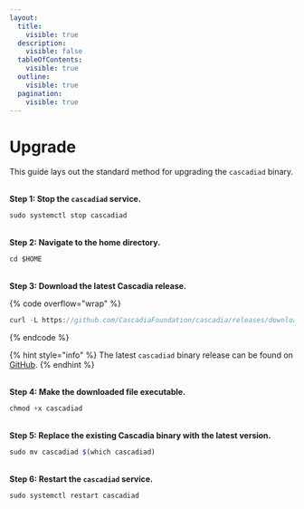 ```yaml
---
layout:
  title:
    visible: true
  description:
    visible: false
  tableOfContents:
    visible: true
  outline:
    visible: true
  pagination:
    visible: true
---
```


# Upgrade

This guide lays out the standard method for upgrading the `cascadiad` binary.

\
**Step 1: Stop the `cascadiad` service.**

```javascript
sudo systemctl stop cascadiad
```

\
**Step 2: Navigate to the home directory.**

```javascript
cd $HOME
```

\
**Step 3: Download the latest Cascadia release.**

{% code overflow="wrap" %}
```javascript
curl -L https://github.com/CascadiaFoundation/cascadia/releases/download/v0.1.4/cascadiad-v0.1.3-linux-amd64 -o cascadiad
```
{% endcode %}

{% hint style="info" %}
The latest `cascadiad` binary release can be found on [GitHub](https://github.com/cascadiafoundation/cascadia/releases).
{% endhint %}

\
**Step 4: Make the downloaded file executable.**

```javascript
chmod +x cascadiad
```

\
**Step 5: Replace the existing Cascadia binary with the latest version.**

```javascript
sudo mv cascadiad $(which cascadiad)
```

\
**Step 6: Restart the `cascadiad` service.**

```javascript
sudo systemctl restart cascadiad
```

